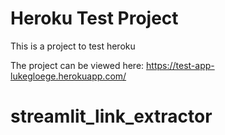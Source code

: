 # Heroku Test Project

This is a project to test heroku

The project can be viewed here:
https://test-app-lukegloege.herokuapp.com/
# streamlit_link_extractor
